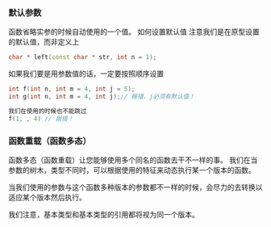### 默认参数
函数省略实参的时候自动使用的一个值。
如何设置默认值
注意我们是在原型设置的默认值，而非定义上
```cpp
char * left(const char * str, int n = 1);
```
如果我们要是用参数值的话，一定要按照顺序设置
```cpp
int f(int n, int m = 4, int j = 5);
int g(int n, int m = 4, int j);// 报错，j必须有默认值！

我们在使用的时候也不能跳过
f(1, , 4) // 报错！
```


### 函数重载（函数多态）
函数多态（函数重载）让您能够使用多个同名的函数去干不一样的事。
我们在当参数的树木，类型不同时，可以根据使用的特征来动态执行某一个版本的函数。

当我们使用的参数与这个函数多种版本的参数都不一样的时候，会尽力的去转换以适应某个版本然后执行。

我们注意，基本类型和基本类型的引用都将视为同一个版本。

